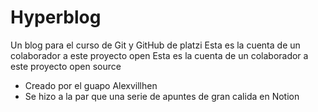 # Hyperblog
Un blog para el curso de Git y GitHub de platzi
Esta es la cuenta de un colaborador a este proyecto open 
Esta es la cuenta de un colaborador a este proyecto open source
* Creado por el guapo Alexvillhen
* Se hizo a la par que una serie de apuntes de gran calida en Notion